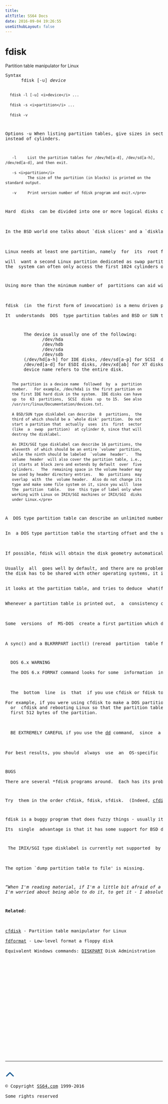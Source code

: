 ```yaml
---
title:
altTitle: SS64 Docs
date: 2016-09-04 19:26:55
useGithubLayout: false
---
```

<!-- #EndLibraryItem --><h1>fdisk</h1> 
<p>Partition table manipulator for Linux</p>
<pre>Syntax
      fdisk [-u] <i>device</i>

      fdisk -l [-u] <i>device</i> ...

      fdisk -s <i>partition</i> ...

      fdisk -v

Options
       -u     When listing partition tables, give sizes in sectors instead of cylinders.

       -l     List the partition tables for /dev/hd[a-d], /dev/sd[a-h], /dev/ed[a-d], and then exit.

       -s <i>partition</i>
              The size of the partition (in blocks) is printed on the standard output.

       -v     Print version number of fdisk program and exit.</pre>
<p>Hard  disks  can be divided into one or more logical disks called partitions.  This division is described in the partition table found in sector 0 of the disk.<br>
<br>
In the BSD world one talks about `disk slices' and a `disklabel'.<br>
<br>
Linux needs at least one partition, namely  for  its  root file  system. It can use swap files and/or swap partitions, but the latter are more efficient. So, usually  one<br>
will  want a second Linux partition dedicated as swap partition.  On Intel compatible hardware, the BIOS that boots
the  system can often only access the first 1024 cylinders of the disk. For this reason people with large disks often create a third partition, just a few MB large, typically mounted on /boot, to store the kernel image and a few auxiliary files needed at boot time, so as to make sure that this stuff is accessible to the BIOS.  </p>
<p>Using more than the minimum number of  partitions can aid with security, ease of administration and backup or testing.<br>
<br>
fdisk  (in  the first form of invocation) is a menu driven program for creation and manipulation of partition tables.<br>
It  understands  DOS  type partition tables and BSD or SUN type disklabels.</p>
<pre>       The device is usually one of the following:
              /dev/hda
              /dev/hdb
              /dev/sda
              /dev/sdb
       (/dev/hd[a-h] for IDE disks, /dev/sd[a-p] for SCSI  disks,
       /dev/ed[a-d] for ESDI disks, /dev/xd[ab] for XT disks).  A
       device name refers to the entire disk.

       The partition is a device name  followed  by  a  partition
       number.   For example, /dev/hda1 is the first partition on
       the first IDE hard disk in the system.  IDE disks can have
       up  to  63  partitions,  SCSI  disks  up  to 15.  See also
       /usr/src/linux/Documentation/devices.txt.

       A BSD/SUN type disklabel can describe  8  partitions,  the
       third of which should be a `whole disk' partition.  Do not
       start a partition that  actually  uses  its  first  sector
       (like  a  swap  partition)  at cylinder 0, since that will
       destroy the disklabel.

       An IRIX/SGI type disklabel can describe 16 partitions, the
       eleventh  of which should be an entire `volume' partition,
       while the ninth should be labeled  `volume  header'.   The
       volume  header  will also cover the partition table, i.e.,
       it starts at block zero and extends by default  over  five
       cylinders.   The  remaining space in the volume header may
       be used by header directory entries.   No  partitions  may
       overlap  with  the  volume header.  Also do not change its
       type and make some file system on it, since you will  lose
       the  partition  table.   Use  this type of label only when
       working with Linux on IRIX/SGI machines or IRIX/SGI  disks
       under Linux.</pre>
<p>A  DOS type partition table can describe an unlimited number of partitions. In sector 0 there is room for  the description of 4 partitions (called `primary'). One of these can be an extended partition; this is a box  holding logical  partitions,  with  descriptors  found in a linked list of sectors, each preceding the corresponding logical partitions. The four primary partitions, present or not, get numbers 1-4.  Logical partitions start numbering  from 5.<br><br>
In  a DOS type partition table the starting offset and the size of each partition is stored in two ways: as an  absoute  number of sectors (given in 32 bits) and as a Cylinders/Heads/Sectors triple (given in 10+8+6 bits). The former  is  OK - with 512-byte sectors this will work up to 2 TB. The latter has two different problems. First  of  all, these  C/H/S  fields can be filled only when the number of heads and the number of sectors per track are known.  Secondly,  even  if we know what these numbers should be, the 24 bits that are available do not suffice.  DOS uses C/H/S only, Windows uses both, Linux never uses C/H/S.<br>
<br>       
If possible, fdisk will obtain the disk geometry automatically.  This is not necessarily the physical disk geometry (indeed,  modern  disks do not really have anything like a physical geometry, certainly not  something  that  can  be described in simplistic Cylinders/Heads/Sectors form), but is the disk geometry that MS-DOS uses  for  the  partition  table.<br>
<br>Usually  all  goes well by default, and there are no problems if Linux is the only system on the disk. However,  if       
the disk has to be shared with other operating systems, it is often a good idea to let an fdisk from another  operating  system  make at least one partition. When Linux boots<br>
<br>it looks at the partition table, and tries to deduce  what(fake)  geometry  is  required  for  good cooperation with other systems.<br>
<br>Whenever a partition table is printed out,  a  consistency check  is  performed on the partition table entries.  This check verifies that the physical and logical start and end points  are  identical,  and that the partition starts and ends on a cylinder boundary (except for the  first  partition).<br>
<br>
Some  versions  of  MS-DOS  create a first partition which does not begin on a cylinder boundary, but on sector 2  of the  first  cylinder.   Partitions beginning in cylinder 1 cannot begin on a cylinder boundary, but this is  unlikely to  cause difficulty unless you have OS/2 on your machine.<br>
<br>       
A sync() and a BLKRRPART ioctl() (reread  partition  table from disk) are performed before exiting when the partition table has been updated.  Long ago it used to be  necessary to  reboot after the use of fdisk.  I do not think this is the case anymore - indeed,  rebooting  too  quickly  might cause  loss  of  not-yet-written  data. Note that both the kernel and the disk hardware can buffer data.</p>
<p>  DOS 6.x WARNING<br>
  The DOS 6.x FORMAT command looks for some  information  in the  first  sector  of the data area of the partition, and treats this information as more reliable than the information in the partition table.  DOS FORMAT expects DOS FDISK to clear the first 512 bytes of the data area of a  partition  whenever a size change occurs.  DOS FORMAT will look at this extra information even if the /U flag is given, we consider this a bug in DOS FORMAT and DOS FDISK.<br>
  <br>       
  The  bottom  line  is  that  if you use cfdisk or fdisk to change the size of a DOS partition table entry,  then  you must  also use <a href="dd.html">dd</a> to zero the first 512 bytes of that partition before using DOS FORMAT to  format  the  partition.<br> 
For example, if you were using cfdisk to make a DOS partition table entry for /dev/hda1, then (after exiting  fdisk       
  or  cfdisk and rebooting Linux so that the partition table information is  valid)  you  would  use  the  command  <span class="code">dd if=/dev/zero  of=/dev/hda1  bs=512  count=1</span>  to  zero the       
  first 512 bytes of the partition.<br>
  <br>       
  BE EXTREMELY CAREFUL if you use the <a href="dd.html">dd</a> command,  since  a small typo can make all of the data on your disk useless.<br>
  <br>       
For best results, you should  always  use  an  OS-specific  partition table program.  For example, you should make DOS partitions with the DOS FDISK program and Linux partitions with the Linux fdisk or Linux cfdisk program.</p>
<p>BUGS<br>
There are several *fdisk programs around.  Each has its problems and strengths.   </p>
<p>Try  them in the order <span class="code">cfdisk, fdisk, sfdisk</span>.  (Indeed, <span class="body"><a href="cfdisk.html">cfdisk</a></span>  is  a  beautiful  program that  has  strict  requirements on the partition tables it  accepts, and produces high quality partition  tables.  Use it  if  you can.  </p>
<p>fdisk is a buggy program that does fuzzy things - usually it happens to produce reasonable results.<br>
Its  single  advantage is that it has some support for BSD disk labels and other non-DOS partition tables.  Avoid it if  you can.  sfdisk is for hackers only - the user interface is terrible, but it is more correct  than  fdisk  and more  powerful  than  both fdisk and cfdisk.  Moreover, it can be used noninteractively.)</p>
<p> The IRIX/SGI type disklabel is currently not supported  by the kernel.  Moreover, IRIX/SGI header directories are not fully supported yet.<br>
<br>
The option `dump partition table to file' is missing.</p>
<p class="quote"><i>“When I'm reading material, if I'm a little bit afraid of a  part and I'm willing to admit that to myself, then I'll do it, definitely. If 
I'm worried about being able to do it, to get it - I absolutely just love it” ~ Jack Lemmon</i></p>
<p><b>R</b><b>elated</b>:<br>
<br>
<a href="cfdisk.html">cfdisk</a> - Partition table manipulator for Linux  <br>
<a href="fdformat.html">fdformat</a> - Low-level format a floppy disk<br>
Equivalent Windows commands: <a href="../nt/diskpart.html">DISKPART</a> Disk Administration</p><!-- #BeginLibraryItem "/Library/foot_bash.lbi" --><p>
<!-- bash300 -->
<ins class="adsbygoogle" style="display:inline-block;width:300px;height:250px" data-ad-client="ca-pub-6140977852749469" data-ad-slot="4615356305"></ins>
<script>
(adsbygoogle = window.adsbygoogle || []).push({});
</script></p>
<hr>
<div id="bl" class="footer"><a href="fdisk.html#"><img src="../images/top.png" width="30" height="22" alt="Back to the Top"></a></div>
<div id="br" class="footer, tagline">© Copyright <a href="http://ss64.com/">SS64.com</a> 1999-2016<br>
Some rights reserved</div><!-- #EndLibraryItem -->

